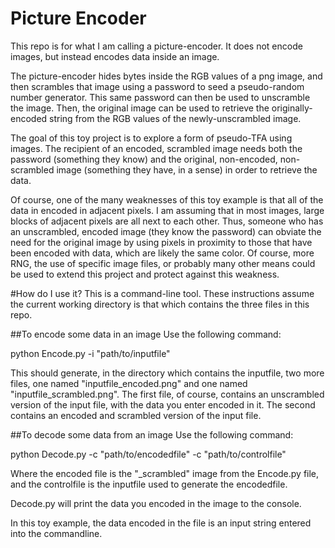 Picture Encoder
==============

This repo is for what I am calling a picture-encoder. It does not encode images, but instead encodes data inside an image.

The picture-encoder hides bytes inside the RGB values of a png image, and then scrambles that image using a password to seed a pseudo-random number generator. This same password can then be used to unscramble the image. Then, the original image can be used to retrieve the originally-encoded string from the RGB values of the newly-unscrambled image.

The goal of this toy project is to explore a form of pseudo-TFA using images. The recipient of an encoded, scrambled image needs both the password (something they know) and the original, non-encoded, non-scrambled image (something they have, in a sense) in order to retrieve the data.

Of course, one of the many weaknesses of this toy example is that all of the data in encoded in adjacent pixels. I am assuming that in most images, large blocks of adjacent pixels are all next to each other. Thus, someone who has an unscrambled, encoded image (they know the password) can obviate the need for the original image by using pixels in proximity to those that have been encoded with data, which are likely the same color. Of course, more RNG, the use of specific image files, or probably many other means could be used to extend this project and protect against this weakness.

#How do I use it?
This is a command-line tool. These instructions assume the current working directory is that which contains the three files in this repo.

##To encode some data in an image
Use the following command:

python Encode.py -i "path/to/inputfile"

This should generate, in the directory which contains the inputfile, two more files, one named "inputfile_encoded.png" and one named "inputfile_scrambled.png". The first file, of course, contains an unscrambled version of the input file, with the data you enter encoded in it. The second contains an encoded and scrambled version of the input file.

##To decode some data from an image
Use the following command:

python Decode.py -c "path/to/encodedfile" -c "path/to/controlfile"

Where the encoded file is the "_scrambled" image from the Encode.py file, and the controlfile is the inputfile used to generate the encodedfile.

Decode.py will print the data you encoded in the image to the console.

In this toy example, the data encoded in the file is an input string entered into the commandline.